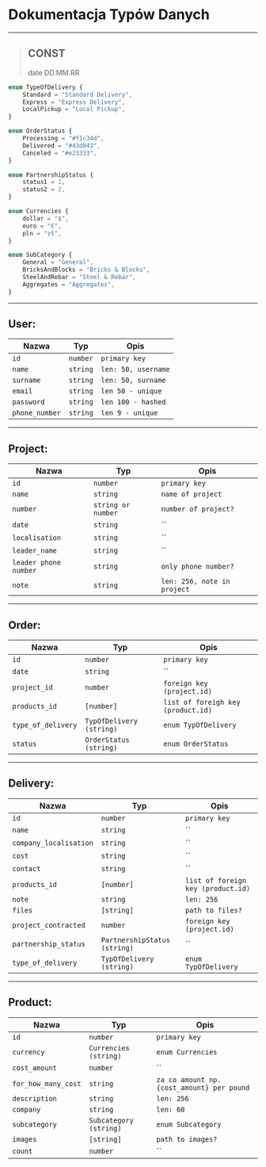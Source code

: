# Dokumentacja Typów Danych

---

> ## CONST
> date DD.MM.RR

```ts
enum TypeOfDelivery {
    Standard = "Standard Delivery",
    Express = "Express Delivery",
    LocalPickup = "Local Pickup",
}

enum OrderStatus {
    Processing = "#f1c34d",
    Delivered = "#43d843",
    Canceled = "#e23333",
}

enum PartnershipStatus {
    status1 = 1,
    status2 = 2,
}

enum Currencies {
    dollar = "$",
    euro = "€",
    pln = "zł",
}

enum SubCategory {
    General = "General",
    BricksAndBlocks = "Bricks & Blocks",
    SteelAndRebar = "Steel & Rebar",
    Aggregates = "Aggregates",
}
```

---

## User:

| Nazwa          | Typ      | Opis                |
|----------------|----------|---------------------|
| `id`           | `number` | `primary key`       | 
| `name`         | `string` | `len: 50, username` | 
| `surname`      | `string` | `len: 50, surname`  | 
| `email`        | `string` | `len 50 - unique`   | 
| `password`     | `string` | `len 100 - hashed`  | 
| `phone_number` | `string` | `len 9 - unique`    | 

---

## Project:
| Nazwa                 | Typ                | Opis                        |
|-----------------------|--------------------|-----------------------------|
| `id`                  | `number`           | `primary key`               |
| `name`                | `string`           | `name of project`           |
| `number`              | `string or number` | `number of project?`        |
| `date`                | `string`           | ``                          |
| `localisation`        | `string`           | ``                          |
| `leader_name`         | `string`           | ``                          |
| `leader phone number` | `string`           | `only phone number?`        |
| `note`                | `string`           | `len: 256, note in project` |

---

## Order:
| Nazwa              | Typ                      | Opis                               |
|--------------------|--------------------------|------------------------------------|
| `id`               | `number`                 | `primary key`                      |
| `date`             | `string`                 | ``                                 |
| `project_id`       | `number`                 | `foreign key (project.id)`         |
| `products_id`      | `[number]`               | `list of foreigh key (product.id)` |
| `type_of_delivery` | `TypOfDelivery (string)` | `enum TypOfDelivery`               |
| `status`           | `OrderStatus (string)`   | `enum OrderStatus`                 |

---

## Delivery:
| Nazwa                  | Typ                          | Opis                                 |
|------------------------|------------------------------|--------------------------------------|
| `id`                   | `number`                     | `primary key`                        |
| `name`                 | `string`                     | ``                                   |
| `company_localisation` | `string`                     | ``                                   |
| `cost`                 | `string`                     | ``                                   |
| `contact`              | `string`                     | ``                                   |
| `products_id`          | `[number]`                   | `list of foreign key (product.id)`   |
| `note`                 | `string`                     | `len: 256`                           |
| `files`                | `[string]`                   | `path to files?`                     |
| `project_contracted`   | `number`                     | `foreign key (project.id)`           |
| `partnership_status`   | `PartnershipStatus (string)` | ``                                   |
| `type_of_delivery`     | `TypOfDelivery (string)`     | `enum TypOfDelivery`                 |

---

## Product:
| Nazwa                    | Typ                    | Opis                                       |
|--------------------------|------------------------|--------------------------------------------|
| `id`                     | `number`               | `primary key`                              |
| `currency`               | `Currencies (string)`  | `enum Currencies`                          |                                 |
| `cost_amount`            | `number`               | ``                                         |
| `for_how_many_cost`      | `string`               | `za co amount np. {cost_amount} per pound` |
| `description`            | `string`               | `len: 256`                                 |
| `company`                | `string`               | `len: 60`                                  |
| `subcategory`            | `Subcategory (string)` | `enum Subcategory`                         |
| `images`                 | `[string]`             | `path to images?`                          |
| `count`                  | `number`               | ``                                         |
